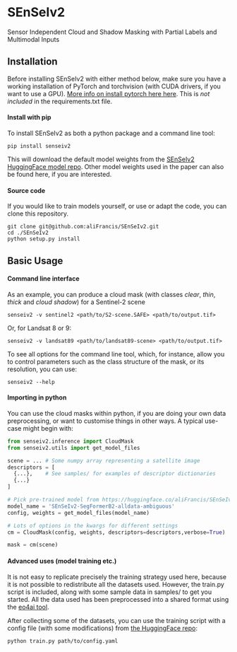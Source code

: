 # SEnSeIv2
Sensor Independent Cloud and Shadow Masking with Partial Labels and Multimodal Inputs


## Installation

Before installing SEnSeIv2 with either method below, make sure you have a working installation of PyTorch and torchvision (with CUDA drivers, if you want to use a GPU). [More info on install pytorch here here](https://pytorch.org/get-started/locally/). This is _not included_ in the requirements.txt file. 

#### Install with pip


To install SEnSeIv2 as both a python package and a command line tool:

```
pip install senseiv2
```

This will download the default model weights from the [SEnSeIv2 HuggingFace model repo](https://huggingface.co/aliFrancis/SEnSeIv2). Other model weights used in the paper can also be found here, if you are interested.

#### Source code

If you would like to train models yourself, or use or adapt the code, you can clone this repository.

```
git clone git@github.com:aliFrancis/SEnSeIv2.git
cd ./SEnSeIv2
python setup.py install
```

## Basic Usage

#### Command line interface

As an example, you can produce a cloud mask (with classes _clear_, _thin_, _thick_ and _cloud shadow_) for a Sentinel-2 scene

```
senseiv2 -v sentinel2 <path/to/S2-scene.SAFE> <path/to/output.tif>
```
Or, for Landsat 8 or 9:
```
senseiv2 -v landsat89 <path/to/landsat89-scene> <path/to/output.tif>
```

To see all options for the command line tool, which, for instance, allow you to control parameters such as the class structure of the mask, or its resolution, you can use:

```
senseiv2 --help
```

#### Importing in python

You can use the cloud masks within python, if you are doing your own data preprocessing, or want to customise things in other ways. A typical use-case might begin with:

```python
from senseiv2.inference import CloudMask
from senseiv2.utils import get_model_files

scene = ... # Some numpy array representing a satellite image
descriptors = [
  {...},    # See samples/ for examples of descriptor dictionaries
  {...}
]

# Pick pre-trained model from https://huggingface.co/aliFrancis/SEnSeIv2
model_name = 'SEnSeIv2-SegFormerB2-alldata-ambiguous'
config, weights = get_model_files(model_name)

# Lots of options in the kwargs for different settings
cm = CloudMask(config, weights, descriptors=descriptors,verbose=True)

mask = cm(scene)
```

#### Advanced uses (model training etc.)

It is not easy to replicate precisely the training strategy used here, because it is not possible to redistribute all the datasets used. However, the train.py script is included, along with some sample data in samples/ to get you started. All the data used has been preprocessed into a shared format using the [eo4ai tool](https://github.com/ESA-PhiLab/eo4ai).

After collecting some of the datasets, you can use the training script with a config file (with some modifications) from [the HuggingFace repo](https://huggingface.co/aliFrancis/SEnSeIv2):

```
python train.py path/to/config.yaml
```
